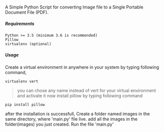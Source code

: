 A Simple Python Script for converting Image file to a Single Portable Document File (PDF).

##### Requirements
```
Python >= 3.5 (minimum 3.6 is recommended)
Pillow
virtualenv (optional)
```

##### Usage

Create a virtual environment in anywhere in your system by typing following command, 
```
virtualenv vert
```
> you can chose any name instead of vert for your virtual environment
and activate it
now install pillow by typing following command
```
pip install pillow
```
after the installation is successfull,
Create a folder named images in the same directory, where 'main.py' file live.
add all the images in the folder(images) you just created.
Run the file 'main.py'

